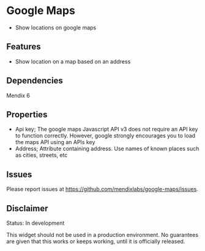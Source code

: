 # Google Maps
* Show locations on google maps

## Features
* Show location on a map based on an address

## Dependencies
Mendix 6

## Properties
* Api key; The google maps Javascript API v3 does not require an API key to function correctly. However, google strongly encourages you to load the maps API using an APIs key
* Address; Attribute containing address. Use names of known places such as cities, streets, etc

## Issues
Please report issues at https://github.com/mendixlabs/google-maps/issues.

## Disclaimer
Status: In development

This widget should not be used in a production environment.
No guarantees are given that this works or keeps working, until it is officially released.
